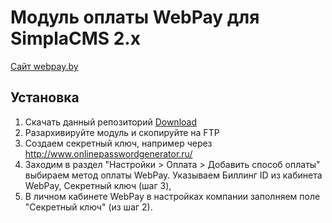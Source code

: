 # Модуль оплаты WebPay для SimplaCMS 2.x
[Сайт webpay.by]
## Установка
1. Скачать данный репозиторий [Download]
2. Разархивируйте модуль и скопируйте на FTP
3. Создаем секретный ключ, например через http://www.onlinepasswordgenerator.ru/
4. Заходим в раздел "Настройки > Оплата > Добавить способ оплаты" выбираем метод оплаты WebPay. Указываем Биллинг ID из кабинета WebPay, Секретный ключ (шаг 3),
5. В личном кабинете WebPay в настройках компании заполняем поле "Секретный ключ" (из шаг 2).

[Download]: <https://github.com/osben/SimplaCMS-WebPay>
[Сайт webpay.by]: <https://webpay.by>
